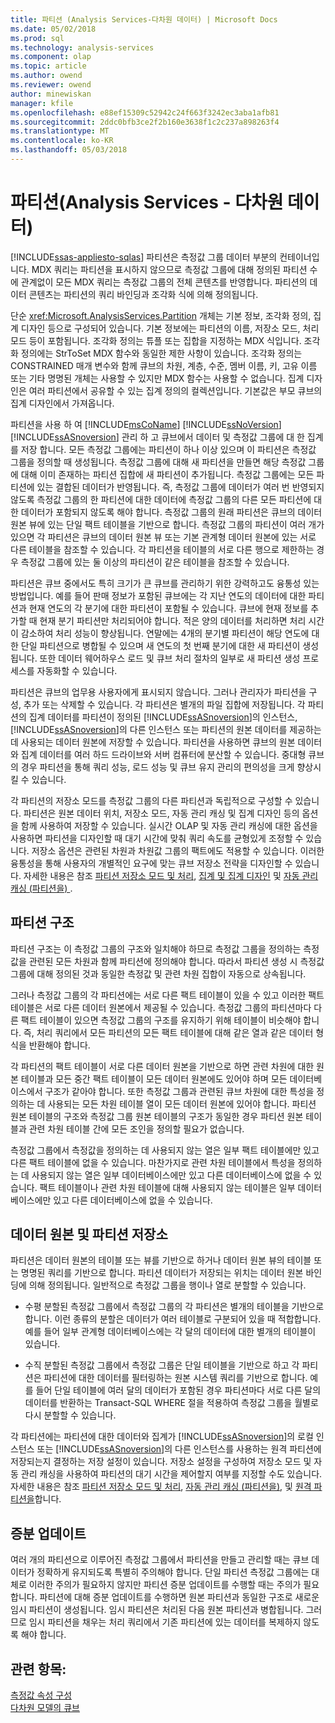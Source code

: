 ```yaml
---
title: 파티션 (Analysis Services-다차원 데이터) | Microsoft Docs
ms.date: 05/02/2018
ms.prod: sql
ms.technology: analysis-services
ms.component: olap
ms.topic: article
ms.author: owend
ms.reviewer: owend
author: minewiskan
manager: kfile
ms.openlocfilehash: e88ef15309c52942c24f663f3242ec3aba1afb81
ms.sourcegitcommit: 2ddc0bfb3ce2f2b160e3638f1c2c237a898263f4
ms.translationtype: MT
ms.contentlocale: ko-KR
ms.lasthandoff: 05/03/2018
---
```

# <a name="partitions-analysis-services---multidimensional-data"></a>파티션(Analysis Services - 다차원 데이터)
[!INCLUDE[ssas-appliesto-sqlas](../../includes/ssas-appliesto-sqlas.md)]
  파티션은 측정값 그룹 데이터 부분의 컨테이너입니다. MDX 쿼리는 파티션을 표시하지 않으므로 측정값 그룹에 대해 정의된 파티션 수에 관계없이 모든 MDX 쿼리는 측정값 그룹의 전체 콘텐츠를 반영합니다. 파티션의 데이터 콘텐츠는 파티션의 쿼리 바인딩과 조각화 식에 의해 정의됩니다.  
  
 단순 <xref:Microsoft.AnalysisServices.Partition> 개체는 기본 정보, 조각화 정의, 집계 디자인 등으로 구성되어 있습니다. 기본 정보에는 파티션의 이름, 저장소 모드, 처리 모드 등이 포함됩니다. 조각화 정의는 튜플 또는 집합을 지정하는 MDX 식입니다. 조각화 정의에는 StrToSet MDX 함수와 동일한 제한 사항이 있습니다. 조각화 정의는 CONSTRAINED 매개 변수와 함께 큐브의 차원, 계층, 수준, 멤버 이름, 키, 고유 이름 또는 기타 명명된 개체는 사용할 수 있지만 MDX 함수는 사용할 수 없습니다. 집계 디자인은 여러 파티션에서 공유할 수 있는 집계 정의의 컬렉션입니다. 기본값은 부모 큐브의 집계 디자인에서 가져옵니다.  
  
 파티션을 사용 하 여 [!INCLUDE[msCoName](../../includes/msconame-md.md)] [!INCLUDE[ssNoVersion](../../includes/ssnoversion-md.md)] [!INCLUDE[ssASnoversion](../../includes/ssasnoversion-md.md)] 관리 하 고 큐브에서 데이터 및 측정값 그룹에 대 한 집계를 저장 합니다. 모든 측정값 그룹에는 파티션이 하나 이상 있으며 이 파티션은 측정값 그룹을 정의할 때 생성됩니다. 측정값 그룹에 대해 새 파티션을 만들면 해당 측정값 그룹에 대해 이미 존재하는 파티션 집합에 새 파티션이 추가됩니다. 측정값 그룹에는 모든 파티션에 있는 결합된 데이터가 반영됩니다. 즉, 측정값 그룹에 데이터가 여러 번 반영되지 않도록 측정값 그룹의 한 파티션에 대한 데이터에 측정값 그룹의 다른 모든 파티션에 대한 데이터가 포함되지 않도록 해야 합니다. 측정값 그룹의 원래 파티션은 큐브의 데이터 원본 뷰에 있는 단일 팩트 테이블을 기반으로 합니다. 측정값 그룹의 파티션이 여러 개가 있으면 각 파티션은 큐브의 데이터 원본 뷰 또는 기본 관계형 데이터 원본에 있는 서로 다른 테이블을 참조할 수 있습니다. 각 파티션을 테이블의 서로 다른 행으로 제한하는 경우 측정값 그룹에 있는 둘 이상의 파티션이 같은 테이블을 참조할 수 있습니다.  
  
 파티션은 큐브 중에서도 특히 크기가 큰 큐브를 관리하기 위한 강력하고도 융통성 있는 방법입니다. 예를 들어 판매 정보가 포함된 큐브에는 각 지난 연도의 데이터에 대한 파티션과 현재 연도의 각 분기에 대한 파티션이 포함될 수 있습니다. 큐브에 현재 정보를 추가할 때 현재 분기 파티션만 처리되어야 합니다. 적은 양의 데이터를 처리하면 처리 시간이 감소하여 처리 성능이 향상됩니다. 연말에는 4개의 분기별 파티션이 해당 연도에 대한 단일 파티션으로 병합될 수 있으며 새 연도의 첫 번째 분기에 대한 새 파티션이 생성됩니다. 또한 데이터 웨어하우스 로드 및 큐브 처리 절차의 일부로 새 파티션 생성 프로세스를 자동화할 수 있습니다.  
  
 파티션은 큐브의 업무용 사용자에게 표시되지 않습니다. 그러나 관리자가 파티션을 구성, 추가 또는 삭제할 수 있습니다. 각 파티션은 별개의 파일 집합에 저장됩니다. 각 파티션의 집계 데이터를 파티션이 정의된 [!INCLUDE[ssASnoversion](../../includes/ssasnoversion-md.md)]의 인스턴스, [!INCLUDE[ssASnoversion](../../includes/ssasnoversion-md.md)]의 다른 인스턴스 또는 파티션의 원본 데이터를 제공하는 데 사용되는 데이터 원본에 저장할 수 있습니다. 파티션을 사용하면 큐브의 원본 데이터와 집계 데이터를 여러 하드 드라이브와 서버 컴퓨터에 분산할 수 있습니다. 중대형 큐브의 경우 파티션을 통해 쿼리 성능, 로드 성능 및 큐브 유지 관리의 편의성을 크게 향상시킬 수 있습니다.  
  
 각 파티션의 저장소 모드를 측정값 그룹의 다른 파티션과 독립적으로 구성할 수 있습니다. 파티션은 원본 데이터 위치, 저장소 모드, 자동 관리 캐싱 및 집계 디자인 등의 옵션을 함께 사용하여 저장할 수 있습니다. 실시간 OLAP 및 자동 관리 캐싱에 대한 옵션을 사용하면 파티션을 디자인할 때 대기 시간에 맞춰 쿼리 속도를 균형있게 조정할 수 있습니다. 저장소 옵션은 관련된 차원과 차원값 그룹의 팩트에도 적용할 수 있습니다. 이러한 융통성을 통해 사용자의 개별적인 요구에 맞는 큐브 저장소 전략을 디자인할 수 있습니다. 자세한 내용은 참조 [파티션 저장소 모드 및 처리](../../analysis-services/multidimensional-models-olap-logical-cube-objects/partitions-partition-storage-modes-and-processing.md), [집계 및 집계 디자인](../../analysis-services/multidimensional-models-olap-logical-cube-objects/aggregations-and-aggregation-designs.md) 및 [자동 관리 캐싱 &#40;파티션을&#41; ](../../analysis-services/multidimensional-models-olap-logical-cube-objects/partitions-proactive-caching.md).  
  
## <a name="partition-structure"></a>파티션 구조  
 파티션 구조는 이 측정값 그룹의 구조와 일치해야 하므로 측정값 그룹을 정의하는 측정값을 관련된 모든 차원과 함께 파티션에 정의해야 합니다. 따라서 파티션 생성 시 측정값 그룹에 대해 정의된 것과 동일한 측정값 및 관련 차원 집합이 자동으로 상속됩니다.  
  
 그러나 측정값 그룹의 각 파티션에는 서로 다른 팩트 테이블이 있을 수 있고 이러한 팩트 테이블은 서로 다른 데이터 원본에서 제공될 수 있습니다. 측정값 그룹의 파티션마다 다른 팩트 테이블이 있으면 측정값 그룹의 구조를 유지하기 위해 테이블이 비슷해야 합니다. 즉, 처리 쿼리에서 모든 파티션의 모든 팩트 테이블에 대해 같은 열과 같은 데이터 형식을 반환해야 합니다.  
  
 각 파티션의 팩트 테이블이 서로 다른 데이터 원본을 기반으로 하면 관련 차원에 대한 원본 테이블과 모든 중간 팩트 테이블이 모든 데이터 원본에도 있어야 하며 모든 데이터베이스에서 구조가 같아야 합니다. 또한 측정값 그룹과 관련된 큐브 차원에 대한 특성을 정의하는 데 사용되는 모든 차원 테이블 열이 모든 데이터 원본에 있어야 합니다. 파티션 원본 테이블의 구조와 측정값 그룹 원본 테이블의 구조가 동일한 경우 파티션 원본 테이블과 관련 차원 테이블 간에 모든 조인을 정의할 필요가 없습니다.  
  
 측정값 그룹에서 측정값을 정의하는 데 사용되지 않는 열은 일부 팩트 테이블에만 있고 다른 팩트 테이블에 없을 수 있습니다. 마찬가지로 관련 차원 테이블에서 특성을 정의하는 데 사용되지 않는 열은 일부 데이터베이스에만 있고 다른 데이터베이스에 없을 수 있습니다. 팩트 테이블이나 관련 차원 테이블에 대해 사용되지 않는 테이블은 일부 데이터베이스에만 있고 다른 데이터베이스에 없을 수 있습니다.  
  
## <a name="data-sources-and-partition-storage"></a>데이터 원본 및 파티션 저장소  
 파티션은 데이터 원본의 테이블 또는 뷰를 기반으로 하거나 데이터 원본 뷰의 테이블 또는 명명된 쿼리를 기반으로 합니다. 파티션 데이터가 저장되는 위치는 데이터 원본 바인딩에 의해 정의됩니다. 일반적으로 측정값 그룹을 행이나 열로 분할할 수 있습니다.  
  
-   수평 분할된 측정값 그룹에서 측정값 그룹의 각 파티션은 별개의 테이블을 기반으로 합니다. 이런 종류의 분할은 데이터가 여러 테이블로 구분되어 있을 때 적합합니다. 예를 들어 일부 관계형 데이터베이스에는 각 달의 데이터에 대한 별개의 테이블이 있습니다.  
  
-   수직 분할된 측정값 그룹에서 측정값 그룹은 단일 테이블을 기반으로 하고 각 파티션은 파티션에 대한 데이터를 필터링하는 원본 시스템 쿼리를 기반으로 합니다. 예를 들어 단일 테이블에 여러 달의 데이터가 포함된 경우 파티션마다 서로 다른 달의 데이터를 반환하는 Transact-SQL WHERE 절을 적용하여 측정값 그룹을 월별로 다시 분할할 수 있습니다.  
  
 각 파티션에는 파티션에 대한 데이터와 집계가 [!INCLUDE[ssASnoversion](../../includes/ssasnoversion-md.md)]의 로컬 인스턴스 또는 [!INCLUDE[ssASnoversion](../../includes/ssasnoversion-md.md)]의 다른 인스턴스를 사용하는 원격 파티션에 저장되는지 결정하는 저장 설정이 있습니다. 저장소 설정을 구성하여 저장소 모드 및 자동 관리 캐싱을 사용하여 파티션의 대기 시간을 제어할지 여부를 지정할 수도 있습니다. 자세한 내용은 참조 [파티션 저장소 모드 및 처리](../../analysis-services/multidimensional-models-olap-logical-cube-objects/partitions-partition-storage-modes-and-processing.md), [자동 관리 캐싱 &#40;파티션을&#41;](../../analysis-services/multidimensional-models-olap-logical-cube-objects/partitions-proactive-caching.md), 및 [원격 파티션을](../../analysis-services/multidimensional-models-olap-logical-cube-objects/partitions-remote-partitions.md)합니다.  
  
## <a name="incremental-updates"></a>증분 업데이트  
 여러 개의 파티션으로 이루어진 측정값 그룹에서 파티션을 만들고 관리할 때는 큐브 데이터가 정확하게 유지되도록 특별히 주의해야 합니다. 단일 파티션 측정값 그룹에는 대체로 이러한 주의가 필요하지 않지만 파티션 증분 업데이트를 수행할 때는 주의가 필요합니다. 파티션에 대해 증분 업데이트를 수행하면 원본 파티션과 동일한 구조로 새로운 임시 파티션이 생성됩니다. 임시 파티션은 처리된 다음 원본 파티션과 병합됩니다. 그러므로 임시 파티션을 채우는 처리 쿼리에서 기존 파티션에 있는 데이터를 복제하지 않도록 해야 합니다.  
  
## <a name="see-also"></a>관련 항목:  
 [측정값 속성 구성](../../analysis-services/multidimensional-models/configure-measure-properties.md)   
 [다차원 모델의 큐브](../../analysis-services/multidimensional-models/cubes-in-multidimensional-models.md)  
  
  

